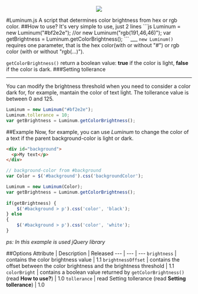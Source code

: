 <p align="center">
<img src="https://cloud.githubusercontent.com/assets/7937110/3344610/57504ea6-f8ad-11e3-8493-1da896924b94.png">
</p>
#Luminum.js
A script that determines color brightness from hex or rgb color.
##How to use?
It's very simple to use, just 2 lines
```js
Luminum = new Luminum("#bf2e2e"); //or new Luminum("rgb(191,46,46)");
var getBrightness = Luminum.getColorBrightness();
```
___
<code>new Luminum()</code> requires one parameter, that is the hex color(with or without "#") or rgb color (with or without "rgb(...)").

<code>getColorBrightness()</code> return a boolean value: <b>true</b> if the color is light, <b>false</b> if the color is dark.
###Setting tollerance
___
You can modify the brightness threshold when you need to consider a color dark for, for example, mantain the color of text light. The tollerance value is between 0 and 125.

```js
Luminum = new Luminum("#bf2e2e");
Luminum.tollerance = 10;
var getBrightness = Luminum.getColorBrightness();
```
##Example
Now, for example, you can use <i>Luminum</i> to change the color of a text if the parent background-color is light or dark.
```html
<div id="background">
  <p>My text</p>
</div>
```

```js
// background-color from #background
var Color = $('#background').css('backgroundColor');

Luminum = new Luminum(Color);
var getBrightness = Luminum.getColorBrightness();
  
if(getBrightness) {
	$('#background > p').css('color', 'black');
} else 
{
	$('#background > p').css('color', 'white');
}	
```
<i>ps: In this example is used jQuery library</i>


##Options
Attribute | Description | Released
--- | --- | ---
`brightness` | contains the color brightness value | 1.1
`brightnessOffset` | contains the offset between the color brightness and the brightness threshold | 1.1
`colorBright` | contains a boolean value returned by `getColorBrightness()` (read **How to use?**) | 1.0
`tollerance` |  read Setting tollerance (read **Setting tollerance**) | 1.0
